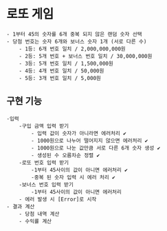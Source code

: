 로또 게임
=

    - 1부터 45의 숫자를 6개 중복 되지 않은 랜덤 숫자 선택
    - 당첨 번호는 숫자 6개와 보너스 숫자 1개 (서로 다른 수)
        - 1등: 6개 번호 일치 / 2,000,000,000원
        - 2등: 5개 번호 + 보너스 번호 일치 / 30,000,000원
        - 3등: 5개 번호 일치 / 1,500,000원
        - 4등: 4개 번호 일치 / 50,000원
        - 5등: 3개 번호 일치 / 5,000원

구현 기능
-
    -입력
        -구입 금액 입력 받기
            - 입력 값이 숫자가 아니라면 에러처리 ✔
            - 1000원으로 나누어 떨어지지 않으면 에러처리 ✔
            - 1000원으로 나눈 값만큼 서로 다른 6개 숫자 생성 ✔
            - 생성된 수 오름차순 정렬 ✔
        -로또 번호 입력 받기
            -1부터 45사이의 값이 아니면 에러처리 ✔
            -중복 된 숫자 입력 시 에러 처리 ✔
        -보너스 번호 입력 받기
            -1부터 45사이의 값이 아니면 에러처리
        - 에러 발생 시 [Error]로 시작
    - 결과 계산
        - 당첨 내역 계산
        - 수익률 계산
    


    